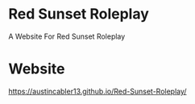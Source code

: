 # Red Sunset Roleplay
A Website For Red Sunset Roleplay

# Website
https://austincabler13.github.io/Red-Sunset-Roleplay/

